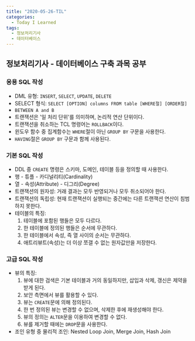 ```yaml
---
title: "2020-05-26-TIL"
categories:
  - Today I Learned
tags:
  - 정보처리기사
  - 데이터베이스
---
```


## 정보처리기사 - 데이터베이스 구축 과목 공부

### 응용 SQL 작성
  
  - DML 유형: `INSERT`, `SELECT`, `UPDATE`, `DELETE`
  - SELECT 형식: `SELECT [OPTION] columns FROM table [WHERE절] [ORDER절]`
  - `BETWEEN A and B`
  - 트랜잭션은 '일 처리 단위'를 의미하며, 논리적 연산 단위이다.
  - 트랜잭션을 취소하는 TCL 명령어는 `ROLLBACK`이다.
  - 윈도우 함수 중 집계함수는 `WHERE`절이 아닌 `GROUP BY` 구문을 사용한다.
  - `HAVING`절은 `GROUP BY` 구문과 함께 사용된다.
  
### 기본 SQL 작성
  
  - DDL 중 `CREATE` 명령은 스키마, 도메인, 테이블 등을 정의할 때 사용한다.
  - 행 - 튜플 - 카디널리티(Cardinality)
  - 열 - 속성(Attribute) - 디그리(Degree)
  - 트랜잭션의 원자성: 거래 결과는 모두 반영되거나 모두 취소되어야 한다.
  - 트랜잭션의 독립성: 현재 트랜잭션이 실행되는 중간에는 다른 트랜잭션 연산이 침범하지 못한다.
  - 테이블의 특징: 
    1. 테이블에 포함된 행들은 모두 다르다.
    2. 한 테이블에 정의된 행들은 순서에 무관하다.
    3. 한 테이블에서 속성, 즉 열 사이의 순서는 무관하다.
    4. 애트리뷰트(속성)는 더 이상 쪼갤 수 없는 원자값만을 저장한다.
  
### 고급 SQL 작성
  
  - 뷰의 특징: 
    1. 뷰에 대한 검색은 기본 테이블과 거의 동일하지만, 삽입과 삭제, 갱신은 제약을 받게 된다.
    2. 보안 측면에서 뷰를 활용할 수 있다.
    3. 뷰는 `CREATE`문에 의해 정의된다.
    4. 한 번 정의된 뷰는 변경할 수 없으며, 삭제한 후에 재생성해야 한다.
    5. 뷰의 정의는 `ALTER`문을 이용하여 변경할 수 없다.
    6. 뷰를 제거할 때에는 `DROP`문을 사용한다.  
  - 조인 유형 중 물리적 조인: Nested Loop Join, Merge Join, Hash Join
